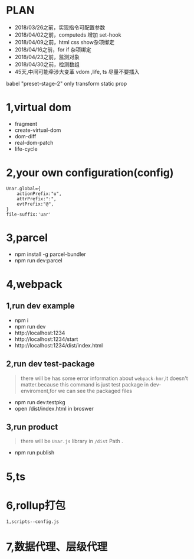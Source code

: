  
 
# PLAN
+ 2018/03/26之前，实现指令可配置参数
+ 2018/04/02之前，computeds 增加 set-hook
+ 2018/04/09之前，html css show杂项绑定
+ 2018/04/16之前，for if 杂项绑定
+ 2018/04/23之前，监测对象
+ 2018/04/30之前，检测数组
+ 45天,中间可能牵涉大变革 vdom ,life, ts 尽量不要插入


babel "preset-stage-2" only transform static prop
# 1,virtual dom
- fragment
- create-virtual-dom
- dom-diff
- real-dom-patch
- life-cycle
# 2,your own configuration(config)
    Unar.global={
        actionPrefix:"u",
        attrPrefix:":",
        evtPrefix:"@",
    }
    file-suffix:'uar'

# 3,parcel
+ npm install -g parcel-bundler
+ npm run dev:parcel
# 4,webpack
## 1,run dev example
+ npm i
+ npm run dev
+ http://localhost:1234 
+ http://localhost:1234/start
+ http://localhost:1234/dist/index.html
## 2,run dev test-package
> there will be has some error information about `webpack-hmr`,it doesn't matter.because this command is just test package  in dev-enviroment,for we can see the packaged files
+ npm run dev:testpkg
+ open /dist/index.html in broswer

## 3,run product
> there will be `Unar.js` library in `/dist` Path .
+ npm run publish

# 5,ts
# 6,rollup打包
    1,scripts--config.js
# 7,数据代理、层级代理
